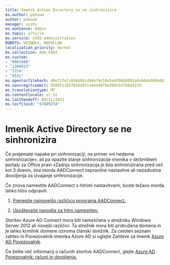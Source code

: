 ```yaml
---
title: Imenik Active Directory se ne sinhronizira
ms.author: pebaum
author: pebaum
manager: scotv
ms.audience: Admin
ms.topic: article
ms.service: o365-administration
ROBOTS: NOINDEX, NOFOLLOW
localization_priority: Normal
ms.collection: Adm_O365
ms.custom:
- "9001688"
- "1300023"
- "3754"
- "4531"
ms.openlocfilehash: d0ef27e7c03eb8bcd9de74c58a5e0398d8892a6eb0ab50944b3c2201247fa0b8
ms.sourcegitcommit: 920051182781bd97ce4d4d6fbd268cb37b84d239
ms.translationtype: MT
ms.contentlocale: sl-SI
ms.lasthandoff: 08/11/2021
ms.locfileid: "57889234"
---
```

# <a name="active-directory-not-syncing"></a>Imenik Active Directory se ne sinhronizira

Če prejemate napake pri sinhronizaciji, na primer »ni nedavne sinhronizacije«, ali pa opazite stanje sinhronizacije imenika v skrbniškem portalu za Office pravi »Zadnja sinhronizacija je bila sinhronizirana pred več kot 3 dnevi«, ima morda AADConnect nepravilne nastavitve ali nezadostna dovoljenja za izvajanje sinhronizacije.  

Če znova namestite AADConnect s hitrimi nastavitvami, boste težavo morda lahko hitro odpravili:

1. [Prenesite najnovejšo različico programa AADConnect.](https://go.microsoft.com/fwlink/?LinkId=615771)

2. [Upoštevajte navodila za hitro namestitev.](https://docs.microsoft.com/azure/active-directory/hybrid/how-to-connect-install-express)

Storitev Azure AD Connect mora biti nameščena v strežniku Windows Server 2012 ali novejši različici. Ta strežnik mora biti pridružena domena in je lahko krmilnik domene oziroma članski strežnik. Za celoten seznam zahtev in Povezovalnik imenika Azure AD si oglejte Zahteve za imenik [Azure AD Povezovalnik](https://docs.microsoft.com/azure/active-directory/hybrid/how-to-connect-install-prerequisites).

Če želite več informacij o računih storitve AADConnect, glejte [Azure AD Povezovalnik: računi in dovoljenja.](https://docs.microsoft.com/azure/active-directory/hybrid/reference-connect-accounts-permissions)
